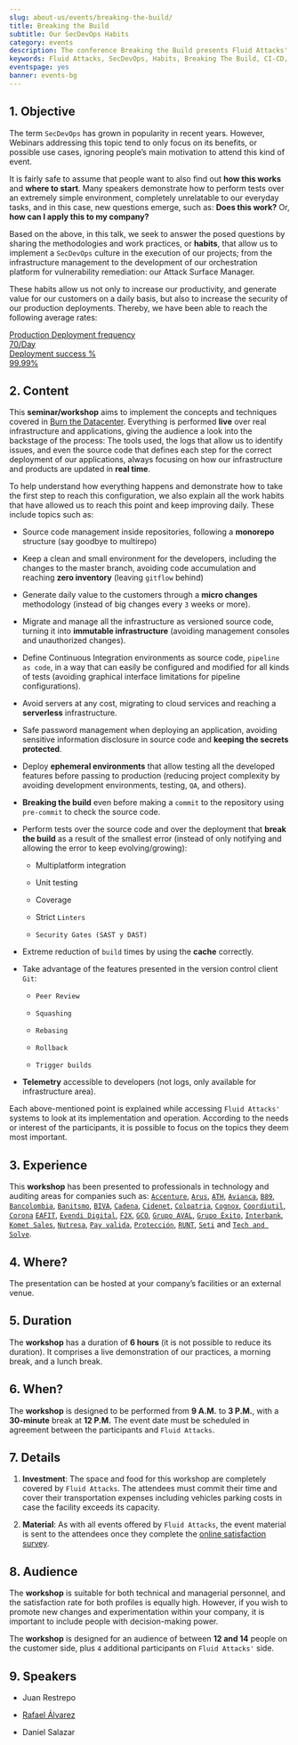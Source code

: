```yaml
---
slug: about-us/events/breaking-the-build/
title: Breaking the Build
subtitle: Our SecDevOps Habits
category: events
description: The conference Breaking the Build presents Fluid Attacks' SecDevOps habits that allow us to keep improving every day, and how to implement them in your company.
keywords: Fluid Attacks, SecDevOps, Habits, Breaking The Build, CI-CD, Conference, Pentesting, Ethical Hacking
eventspage: yes
banner: events-bg
---
```


## 1\. Objective

The term `SecDevOps` has grown in popularity in recent years. However,
Webinars addressing this topic tend to only focus on its benefits, or
possible use cases, ignoring people’s main motivation to attend this
kind of event.

It is fairly safe to assume that people want to also find out **how this
works** and **where to start**. Many speakers demonstrate how to perform
tests over an extremely simple environment, completely unrelatable to
our everyday tasks, and in this case, new questions emerge, such as:
**Does this work?** Or, **how can I apply this to my company?**

Based on the above, in this talk, we seek to answer the posed questions
by sharing the methodologies and work practices, or **habits**, that
allow us to implement a `SecDevOps` culture in the execution of our
projects; from the infrastructure management to the development of our
orchestration platform for vulnerability remediation: our Attack Surface
Manager.

These habits allow us not only to increase our productivity, and
generate value for our customers on a daily basis, but also to increase
the security of our production deployments. Thereby, we have been able
to reach the following average rates:

<div class="avarage-rates-section">
<a href="https://gitlab.com/fluidattacks/universe/-/merge_requests?scope=all&state=merged"
target="_blank">
<div class="fl w-100 w-50-l pa2">
<div class="outline-transparent bg-button-red hv-bg-fluid-rd pointer white pv3
fw7 f3 t-all-3-eio br2 bc-fluid-red ba roboto tc">
<div>Production Deployment frequency</div>
<div>70/Day</div>
</div>
</div>
</a>
<a href="https://gitlab.com/fluidattacks/universe/-/merge_requests?scope=all&state=merged"
target="_blank">
<div class="fl w-100 w-50-l pa2">
<div class="outline-transparent bg-button-red hv-bg-fluid-rd pointer white pv3
fw7 f3 t-all-3-eio br2 bc-fluid-red ba roboto tc">
<div>Deployment success %</div>
<div>99.99%</div>
</div>
</div>
</a>
</div>

## 2\. Content

This **seminar/workshop** aims to implement the concepts and techniques
covered in [Burn the Datacenter](../burn-the-datacenter/). Everything is
performed **live** over real infrastructure and applications, giving the
audience a look into the backstage of the process: The tools used, the
logs that allow us to identify issues, and even the source code that
defines each step for the correct deployment of our applications, always
focusing on how our infrastructure and products are updated in **real
time**.

To help understand how everything happens and demonstrate how to take
the first step to reach this configuration, we also explain all the work
habits that have allowed us to reach this point and keep improving
daily. These include topics such as:

- Source code management inside repositories, following a **monorepo**
  structure (say goodbye to multirepo)

- Keep a clean and small environment for the developers, including the
  changes to the master branch, avoiding code accumulation and
  reaching **zero inventory** (leaving `gitflow` behind)

- Generate daily value to the customers through a **micro changes**
  methodology (instead of big changes every `3` weeks or more).

- Migrate and manage all the infrastructure as versioned source code,
  turning it into **immutable infrastructure** (avoiding management
  consoles and unauthorized changes).

- Define Continuous Integration environments as source code, `pipeline
  as code`, in a way that can easily be configured and modified for
  all kinds of tests (avoiding graphical interface limitations for
  pipeline configurations).

- Avoid servers at any cost, migrating to cloud services and reaching
  a **serverless** infrastructure.

- Safe password management when deploying an application, avoiding
  sensitive information disclosure in source code and **keeping the
  secrets protected**.

- Deploy **ephemeral environments** that allow testing all the
  developed features before passing to production (reducing project
  complexity by avoiding development environments, testing, `QA`, and
  others).

- **Breaking the build** even before making a `commit` to the
  repository using `pre-commit` to check the source code.

- Perform tests over the source code and over the deployment that
  **break the build** as a result of the smallest error (instead of
  only notifying and allowing the error to keep evolving/growing):

    - Multiplatform integration

    - Unit testing

    - Coverage

    - Strict `Linters`

    - `Security Gates (SAST y DAST)`

- Extreme reduction of `build` times by using the **cache** correctly.

- Take advantage of the features presented in the version control
  client `Git`:

    - `Peer Review`

    - `Squashing`

    - `Rebasing`

    - `Rollback`

    - `Trigger builds`

- **Telemetry** accessible to developers (not logs, only available for
  infrastructure area).

Each above-mentioned point is explained while accessing `Fluid Attacks'`
systems to look at its implementation and operation. According to the
needs or interest of the participants, it is possible to focus on the
topics they deem most important.

## 3\. Experience

This **workshop** has been presented to professionals in technology and
auditing areas for companies such as:
[`Accenture`](https://www.accenture.com/co-es/new-applied-now),
[`Arus`](https://www.arus.com.co/),
[`ATH`](https://www.ath.com.co/wps/themes/html/ath/index.html),
[`Avianca`](https://www.avianca.com/co/es/),
[`B89`](https://www.b89.io/),
[`Bancolombia`](https://www.grupobancolombia.com/wps/portal/personas),
[`Banitsmo`](https://www.banistmo.com/),
[`BIVA`](https://www.biva.mx/en/web/portal-biva/home),
[`Cadena`](https://www.cadena.com.co/),
[`Cidenet`](http://cidenet.com.co/),
[`Colpatria`](https://www.colpatria.com/),
[`Cognox`](http://www.cognox.co),
[`Coordiutil`](https://www.vendesfacil.com/),
[`Corona`](https://www.corona.co/) [`EAFIT`](http://www.eafit.edu.co/),
[`Evendi Digital`](https://evendidigital.com/),
[`F2X`](https://www.f2x.com.co/), [`GCO`](http://www.gco.com.co/),
[`Grupo AVAL`](https://www.grupoaval.com/wps/portal/grupo-aval/aval/),
[`Grupo Éxito`](https://www.grupoexito.com.co/es/),
[`Interbank`](https://interbank.pe/),
[`Komet Sales`](https://www.kometsales.com/),
[`Nutresa`](https://gruponutresa.com/),
[`Pay valida`](https://www.payvalida.com/),
[`Protección`](https://www.proteccion.com/wps/portal/proteccion/),
[`RUNT`](https://www.runt.com.co/), [`Seti`](https://seti.com.co/) and
[`Tech and Solve`](http://www.techandsolve.com/).

## 4\. Where?

The presentation can be hosted at your company’s facilities or an
external venue.

## 5\. Duration

The **workshop** has a duration of **6 hours** (it is not possible to
reduce its duration). It comprises a live demonstration of our
practices, a morning break, and a lunch break.

## 6\. When?

The **workshop** is designed to be performed from **9 A.M.** to **3
P.M.**, with a **30-minute** break at **12 P.M.** The event date must be
scheduled in agreement between the participants and `Fluid Attacks`.

## 7\. Details

1. **Investment**: The space and food for this workshop are completely
    covered by `Fluid Attacks`. The attendees must commit their time and
    cover their transportation expenses including vehicles parking costs
    in case the facility exceeds its capacity.

2. **Material**: As with all events offered by `Fluid Attacks`, the
    event material is sent to the attendees once they complete the
    [online satisfaction
    survey](https://fluidattacks.formstack.com/forms/talk).

## 8\. Audience

The **workshop** is suitable for both technical and managerial
personnel, and the satisfaction rate for both profiles is equally high.
However, if you wish to promote new changes and experimentation within
your company, it is important to include people with decision-making
power.

The **workshop** is designed for an audience of between **12 and 14**
people on the customer side, plus `4` additional participants
on `Fluid Attacks'` side.

## 9\. Speakers

- Juan Restrepo

- [Rafael Álvarez](../../people/ralvarez/)

- Daniel Salazar
